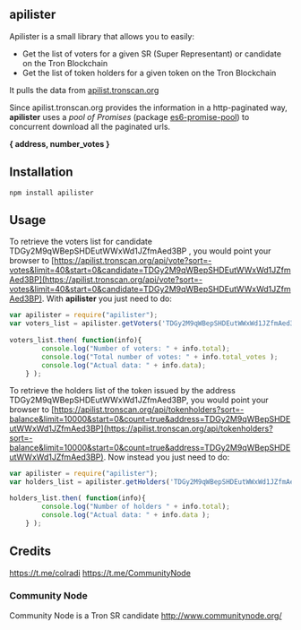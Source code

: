 ## apilister
Apilister is a small library that allows you to easily:
- Get the list of voters for a given SR (Super Representant) or candidate on the Tron Blockchain
- Get the list of token holders for a given token on the Tron Blockchain

It pulls the data from [apilist.tronscan.org](https://apilist.tronscan.org/)

Since apilist.tronscan.org provides the information in a http-paginated way, **apilister** uses a _pool of Promises_ (package [es6-promise-pool](https://www.npmjs.com/package/es6-promise-pool)) to concurrent download all the paginated urls.
 
**{ address, number_votes }**
## Installation
`npm install apilister`

## Usage

To retrieve the voters list for candidate TDGy2M9qWBepSHDEutWWxWd1JZfmAed3BP , you would point your browser to [https://apilist.tronscan.org/api/vote?sort=-votes&limit=40&start=0&candidate=TDGy2M9qWBepSHDEutWWxWd1JZfmAed3BP](https://apilist.tronscan.org/api/vote?sort=-votes&limit=40&start=0&candidate=TDGy2M9qWBepSHDEutWWxWd1JZfmAed3BP).
With **apilister** you just need to do:
```javascript
var apilister = require("apilister");
var voters_list = apilister.getVoters('TDGy2M9qWBepSHDEutWWxWd1JZfmAed3BP'); 
	
voters_list.then( function(info){ 
		console.log("Number of voters: " + info.total);
		console.log("Total number of votes: " + info.total_votes );
		console.log("Actual data: " + info.data);
	} );
```
To retrieve the holders list of the token issued by the address TDGy2M9qWBepSHDEutWWxWd1JZfmAed3BP, you would point your browser to [https://apilist.tronscan.org/api/tokenholders?sort=-balance&limit=10000&start=0&count=true&address=TDGy2M9qWBepSHDEutWWxWd1JZfmAed3BP](https://apilist.tronscan.org/api/tokenholders?sort=-balance&limit=10000&start=0&count=true&address=TDGy2M9qWBepSHDEutWWxWd1JZfmAed3BP).
Now instead you just need to do:
```javascript
var apilister = require("apilister");
var holders_list = apilister.getHolders('TDGy2M9qWBepSHDEutWWxWd1JZfmAed3BP'); 

holders_list.then( function(info){ 
		console.log("Number of holders " + info.total);
		console.log("Actual data: " + info.data );
	} );
```



## Credits
https://t.me/colradi
https://t.me/CommunityNode


### Community Node
Community Node is a Tron SR candidate 
http://www.communitynode.org/
